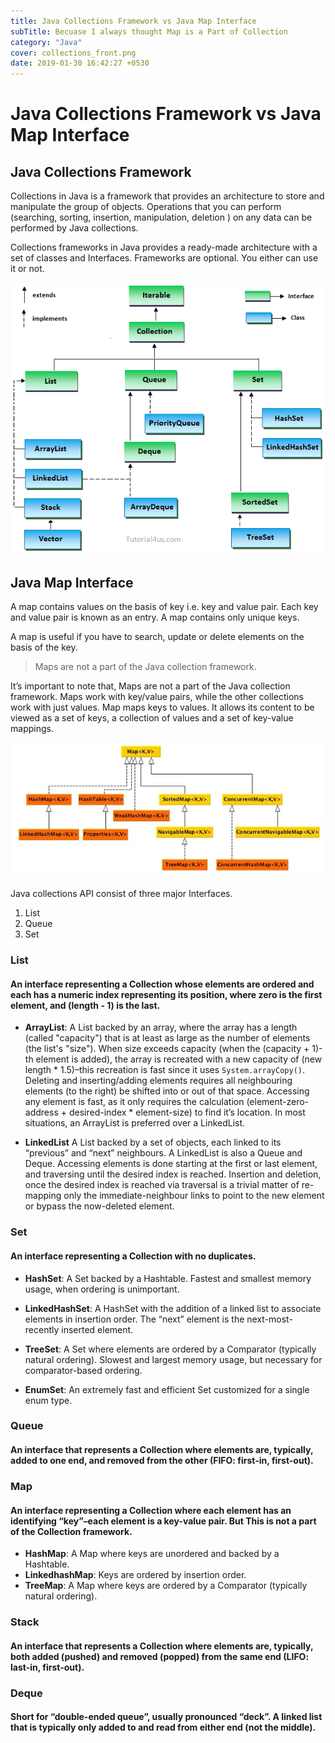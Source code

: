 ```yaml
---
title: Java Collections Framework vs Java Map Interface
subTitle: Becuase I always thought Map is a Part of Collection
category: "Java"
cover: collections_front.png
date: 2019-01-30 16:42:27 +0530
---
```


# Java Collections Framework vs Java Map Interface

## Java Collections Framework

Collections in Java is a framework that provides an architecture to store and manipulate the group of objects. Operations that you can perform (searching, sorting, insertion, manipulation, deletion ) on any data can be performed by Java collections.

Collections frameworks in Java provides a ready-made architecture with a set of classes and Interfaces. Frameworks are optional. You either can use it or not.

![Java Collections Structure](collections_framework.png)

## Java Map Interface

A map contains values on the basis of key i.e. key and value pair. Each key and value pair is known as an entry. A map contains only unique keys.

A map is useful if you have to search, update or delete elements on the basis of the key.

> Maps are not a part of the Java collection framework.

It’s important to note that, Maps are not a part of the Java collection framework. Maps work with key/value pairs, while the other collections work with just values. Map maps keys to values. It allows its content to be viewed as a set of keys, a collection of values and a set of key-value mappings.

![Java Maps Structure](maps.jpg)

Java collections API consist of three major Interfaces.

1. List
2. Queue
3. Set

### List

#### An interface representing a Collection whose elements are ordered and each has a numeric index representing its position, where zero is the first element, and (length - 1) is the last.

* **ArrayList**: A List backed by an array, where the array has a length (called "capacity") that is at least as large as the number of elements (the list's "size"). When size exceeds capacity (when the (capacity + 1)-th element is added), the array is recreated with a new capacity of (new length * 1.5)–this recreation is fast since it uses `System.arrayCopy()`. Deleting and inserting/adding elements requires all neighbouring elements (to the right) be shifted into or out of that space. Accessing any element is fast, as it only requires the calculation (element-zero-address + desired-index * element-size) to find it’s location. In most situations, an ArrayList is preferred over a LinkedList.

* **LinkedList** A List backed by a set of objects, each linked to its “previous” and “next” neighbours. A LinkedList is also a Queue and Deque. Accessing elements is done starting at the first or last element, and traversing until the desired index is reached. Insertion and deletion, once the desired index is reached via traversal is a trivial matter of re-mapping only the immediate-neighbour links to point to the new element or bypass the now-deleted element.

### Set

#### An interface representing a Collection with no duplicates.

* **HashSet**: A Set backed by a Hashtable. Fastest and smallest memory usage, when ordering is unimportant.

* **LinkedHashSet**: A HashSet with the addition of a linked list to associate elements in insertion order. The “next” element is the next-most-recently inserted element.

* **TreeSet**: A Set where elements are ordered by a Comparator (typically natural ordering). Slowest and largest memory usage, but necessary for comparator-based ordering.

* **EnumSet**: An extremely fast and efficient Set customized for a single enum type.

### Queue

#### An interface that represents a Collection where elements are, typically, added to one end, and removed from the other (FIFO: first-in, first-out).

### Map

#### An interface representing a Collection where each element has an identifying “key”–each element is a key-value pair. But This is not a part of the Collection framework.

* **HashMap**: A Map where keys are unordered and backed by a Hashtable.
* **LinkedhashMap**: Keys are ordered by insertion order.
* **TreeMap**: A Map where keys are ordered by a Comparator (typically natural ordering).

### Stack

#### An interface that represents a Collection where elements are, typically, both added (pushed) and removed (popped) from the same end (LIFO: last-in, first-out).

### Deque

#### Short for “double-ended queue”, usually pronounced “deck”. A linked list that is typically only added to and read from either end (not the middle).
